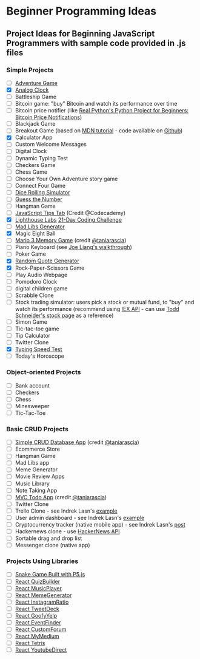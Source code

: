 # Beginner Programming Ideas
## Project Ideas for Beginning JavaScript Programmers with sample code provided in .js files

### Simple Projects 
- [ ] [Adventure Game](https://knightlab.northwestern.edu/2014/06/05/five-mini-programming-projects-for-the-python-beginner/)
- [X] [Analog Clock](https://github.com/strongdan/js-analog-clock/)
- [ ] Battleship Game
- [ ] Bitcoin game: "buy" Bitcoin and watch its performance over time
- [ ] Bitcoin price notifier (like [Real Python's Python Project for Beginners: Bitcoin Price Notifications](https://realpython.com/blog/python/python-bitcoin-ifttt/))
- [ ] Blackjack Game
- [ ] Breakout Game (based on [MDN tutorial](https://developer.mozilla.org/en-US/docs/Games/Tutorials/2D_Breakout_game_pure_JavaScript) - code available on [Github](https://github.com/end3r/Gamedev-Canvas-workshop))
- [X] Calculator App
- [ ] Custom Welcome Messages
- [ ] Digital Clock
- [ ] Dynamic Typing Test
- [ ] Checkers Game
- [ ] Chess Game
- [ ] Choose Your Own Adventure story game
- [ ] Connect Four Game
- [ ] [Dice Rolling Simulator](https://knightlab.northwestern.edu/2014/06/05/five-mini-programming-projects-for-the-python-beginner/)
- [ ] [Guess the Number](https://knightlab.northwestern.edu/2014/06/05/five-mini-programming-projects-for-the-python-beginner/)
- [ ] Hangman Game
- [ ] [JavaScript Tips Tab](https://medium.com/@codecademy/javascript-tips-tab-4e9081b4132) (Credit @Codecademy)
- [X] [Lighthouse Labs](https://github.com/lighthouse-labs) [21-Day Coding Challenge](https://coding-challenge.lighthouselabs.ca/start)
- [ ] [Mad Libs Generator](https://knightlab.northwestern.edu/2014/06/05/five-mini-programming-projects-for-the-python-beginner/)
- [X] Magic Eight Ball
- [ ] [Mario 3 Memory Game](https://github.com/strongdan/memory-game) (credit [@taniarascia](https://github.com/taniarascia))
- [ ] Piano Keyboard (see [Joe Liang's walkthrough](https://www.freecodecamp.org/news/javascript-piano-keyboard/))
- [ ] Poker Game
- [X] [Random Quote Generator](https://github.com/strongdan/freeCodeCamp-random-quote-generator)
- [X] Rock-Paper-Scissors Game
- [ ] Play Audio Webpage
- [ ] Pomodoro Clock
- [ ] digital children game
- [ ] Scrabble Clone
- [ ] Stock trading simulator: users pick a stock or mutual fund, to "buy" and watch its performance (recommend using [IEX API](https://iextrading.com/developer/docs/) - can use [Todd Schneider's stock page](https://github.com/toddwschneider/stocks) as a reference)
- [ ] Simon Game
- [ ] Tic-tac-toe game
- [ ] Tip Calculator
- [ ] Twitter Clone
- [X] [Typing Speed Test](https://github.com/strongdan/js-typing-speed-test/)
- [ ] Today's Horoscope

### Object-oriented Projects
- [ ] Bank account
- [ ] Checkers
- [ ] Chess
- [ ] Minesweeper
- [ ] Tic-Tac-Toe

### Basic CRUD Projects
- [ ] [Simple CRUD Database App](https://www.taniarascia.com/create-a-simple-database-app-connecting-to-mysql-with-php/) (credit [@taniarascia](https://github.com/taniarascia))
- [ ] Ecommerce Store
- [ ] Hangman Game
- [ ] Mad Libs app
- [ ] Meme Generator
- [ ] Movie Review Apps
- [ ] Music Library
- [ ] Note Taking App
- [ ] [MVC Todo App](https://www.taniarascia.com/javascript-mvc-todo-app/) (credit [@taniarascia](https://github.com/taniarascia))
- [ ] Twitter Clone
- [ ] Trello Clone - see Indrek Lasn's [example](https://github.com/wesharehoodies/simple-trello)
- [ ] User admin dashboard - see Indrek Lasn's [example](https://github.com/wesharehoodies/laravel-5.4-crud-example)
- [ ] Cryptocurrency tracker (native mobile app) - see Indrek Lasn's [post](https://medium.com/react-native-training/bitcoin-ripple-ethereum-price-checker-with-react-native-redux-e9d076037092)
- [ ] Hackernews clone - use [HackerNews API](https://github.com/HackerNews/API)
- [ ] Sortable drag and drop list
- [ ] Messenger clone (native app)

### Projects Using Libraries
- [ ] [Snake Game Built with P5.js](http://danstrong.tech/beginner-js-projects/snakeGame/)
- [ ] [React QuizBuilder](https://medium.com/@dtkatz/10-react-starter-project-ideas-to-get-you-coding-5b35782e1831)
- [ ] [React MusicPlayer](https://medium.com/@dtkatz/10-react-starter-project-ideas-to-get-you-coding-5b35782e1831)
- [ ] [React MemeGenerator](https://medium.com/@dtkatz/10-react-starter-project-ideas-to-get-you-coding-5b35782e1831)
- [ ] [React InstagramRatio](https://medium.com/@dtkatz/10-react-starter-project-ideas-to-get-you-coding-5b35782e1831)
- [ ] [React TweetDeck](https://medium.com/@dtkatz/10-react-starter-project-ideas-to-get-you-coding-5b35782e1831)
- [ ] [React GoofyYelp](https://medium.com/@dtkatz/10-react-starter-project-ideas-to-get-you-coding-5b35782e1831)
- [ ] [React EventFinder](https://medium.com/@dtkatz/10-react-starter-project-ideas-to-get-you-coding-5b35782e1831)
- [ ] [React CustomForum](https://medium.com/@dtkatz/10-react-starter-project-ideas-to-get-you-coding-5b35782e1831)
- [ ] [React MyMedium](https://medium.com/@dtkatz/10-react-starter-project-ideas-to-get-you-coding-5b35782e1831)
- [ ] [React Tetris](https://www.freecodecamp.org/news/react-hooks-tetris-game/)
- [ ] [React YoutubeDirect](https://medium.com/@dtkatz/10-react-starter-project-ideas-to-get-you-coding-5b35782e1831)
